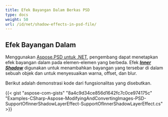```yaml
---
title: Efek Bayangan Dalam Berkas PSD
type: docs
weight: 50
url: /id/net/shadow-effects-in-psd-file/
---
```



## **Efek Bayangan Dalam**
Menggunakan [Aspose.PSD untuk .NET](https://products.aspose.com/psd/net), pengembang dapat menetapkan efek bayangan dalam pada elemen-elemen yang berbeda. Efek [***Inner Shadow***](https://reference.aspose.com/net/psd/aspose.psd.fileformats.psd.layers.layereffects/innershadoweffect) digunakan untuk menambahkan bayangan yang tersebar di dalam sebuah objek dan untuk menyesuaikan warna, offset, dan blur.

Berikut adalah demonstrasi kode dari fungsionalitas yang disebutkan.

{{< gist "aspose-com-gists" "8a4c9d34ce856d1642fc7c0ce974175c" "Examples-CSharp-Aspose-ModifyingAndConvertingImages-PSD-SupportOfInnerShadowLayerEffect-SupportOfInnerShadowLayerEffect.cs" >}}

